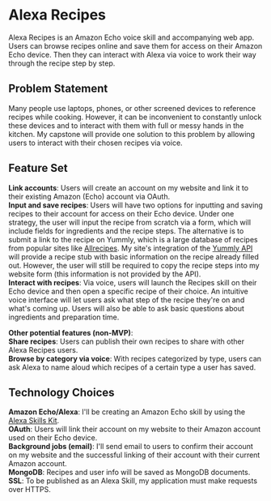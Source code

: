 # Alexa Recipes #
Alexa Recipes is an Amazon Echo voice skill and accompanying web app. Users can browse recipes online and save them for access on their Amazon Echo device. Then they can interact with Alexa via voice to work their way through the recipe step by step.

## Problem Statement ##
Many people use laptops, phones, or other screened devices to reference recipes while cooking. However, it can be inconvenient to constantly unlock these devices and to interact with them with full or messy hands in the kitchen. My capstone will provide one solution to this problem by allowing users to interact with their chosen recipes via voice.

## Feature Set ##
**Link accounts**: Users will create an account on my website and link it to their existing Amazon (Echo) account via OAuth.  
**Input and save recipes**: Users will have two options for inputting and saving recipes to their account for access on their Echo device. Under one strategy, the user will input the recipe from scratch via a form, which will include fields for ingredients and the recipe steps. The alternative is to submit a link to the recipe on Yummly, which is a large database of recipes from popular sites like [Allrecipes](http://allrecipes.com/). My site's integration of the [Yummly API](https://developer.yummly.com/) will provide a recipe stub with basic information on the recipe already filled out. However, the user will still be required to copy the recipe steps into my website form (this information is not provided by the API).  
**Interact with recipes**: Via voice, users will launch the Recipes skill on their Echo device and then open a specific recipe of their choice. An intuitive voice interface will let users ask what step of the recipe they're on and what's coming up. Users will also be able to ask basic questions about ingredients and preparation time.  

**Other potential features (non-MVP)**:  
**Share recipes**: Users can publish their own recipes to share with other Alexa Recipes users.  
**Browse by category via voice**: With recipes categorized by type, users can ask Alexa to name aloud which recipes of a certain type a user has saved.

## Technology Choices ##
**Amazon Echo/Alexa**: I'll be creating an Amazon Echo skill by using the [Alexa Skills Kit](https://developer.amazon.com/public/solutions/alexa/alexa-skills-kit/getting-started-guide).  
**OAuth**: Users will link their account on my website to their Amazon account used on their Echo device.  
**Background jobs (email)**: I'll send email to users to confirm their account on my website and the successful linking of their account with their current Amazon account.   
**MongoDB**: Recipes and user info will be saved as MongoDB documents.  
**SSL**: To be published as an Alexa Skill, my application must make requests over HTTPS.   
